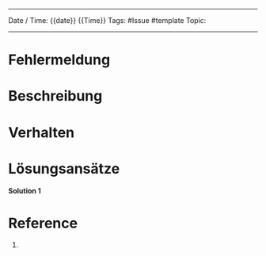 
--- 
Date / Time: {{date}}    {{Time}}
Tags: #Issue #template
Topic: 

--- 

# Fehlermeldung

>

# Beschreibung


# Verhalten 


# Lösungsansätze

#### Solution 1
# Reference
1. 

